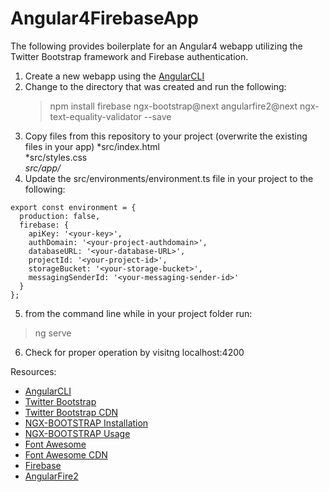 # Angular4FirebaseApp

The following provides boilerplate for an Angular4 webapp utilizing the Twitter Bootstrap framework and Firebase authentication.  

1.  Create a new webapp using the [AngularCLI](https://cli.angular.io/)
2.  Change to the directory that was created and run the following:
    >npm install firebase ngx-bootstrap@next angularfire2@next ngx-text-equality-validator --save
3.  Copy files from this repository to your project (overwrite the existing files in your app)
  *src/index.html  
  *src/styles.css  
  *src/app/*  
4.  Update the src/environments/environment.ts file in your project to the following:
```
export const environment = {
  production: false,
  firebase: {
    apiKey: '<your-key>',
    authDomain: '<your-project-authdomain>',
    databaseURL: '<your-database-URL>',
    projectId: '<your-project-id>',
    storageBucket: '<your-storage-bucket>',
    messagingSenderId: '<your-messaging-sender-id>'
  }
};
```
5.  from the command line while in your project folder run:
>ng serve

6.  Check for proper operation by visitng localhost:4200



Resources:
  * [AngularCLI](https://cli.angular.io/)  
  * [Twitter Bootstrap](http://getbootstrap.com/)  
  * [Twitter Bootstrap CDN](http://getbootstrap.com/getting-started/)  
  * [NGX-BOOTSTRAP Installation](https://github.com/valor-software/ngx-bootstrap#installation-instructions)  
  * [NGX-BOOTSTRAP Usage](http://valor-software.com/ngx-bootstrap/#/)  
  * [Font Awesome](http://fontawesome.io/)  
  * [Font Awesome CDN](https://www.bootstrapcdn.com/fontawesome/)  
  * [Firebase](https://firebase.google.com/)  
  * [AngularFire2](https://github.com/angular/angularfire2/blob/master/docs/1-install-and-setup.md)  
